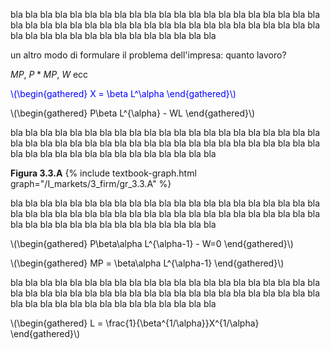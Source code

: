 



bla bla bla bla bla bla bla bla bla bla bla bla bla bla bla bla bla bla bla bla bla bla bla bla bla bla bla bla
bla bla bla bla bla bla bla bla bla bla bla bla bla bla bla bla bla bla bla bla bla bla bla bla bla bla bla bla


un altro modo di formulare il problema dell'impresa: quanto lavoro?

$MP$, $P*MP$, $W$ ecc


<p><span style="color: Blue;">
\(\begin{gathered}
 X = \beta L^\alpha
\end{gathered}\)
</span></p>


<p>
\(\begin{gathered}
 P\beta L^{\alpha} - WL
\end{gathered}\)
</p>


bla bla bla bla bla bla bla bla bla bla bla bla bla bla bla bla bla bla bla bla bla bla bla bla bla bla bla bla 
bla bla bla bla bla bla bla bla bla bla bla bla bla bla bla bla bla bla bla bla bla bla bla bla bla bla bla bla

<a id="gr_3.3.A"><strong>Figura 3.3.A</strong></a>
{% include textbook-graph.html graph="/I_markets/3_firm/gr_3.3.A" %}

bla bla bla bla bla bla bla bla bla bla bla bla bla bla bla bla bla bla bla bla bla bla bla bla bla bla bla bla 
bla bla bla bla bla bla bla bla bla bla bla bla bla bla bla bla bla bla bla bla bla bla bla bla bla bla bla bla

<p>
\(\begin{gathered}
 P\beta\alpha L^{\alpha-1} - W=0
\end{gathered}\)
</p>


<p>
\(\begin{gathered}
 MP = \beta\alpha L^{\alpha-1}
\end{gathered}\)
</p>


bla bla bla bla bla bla bla bla bla bla bla bla bla bla bla bla bla bla bla bla bla bla bla bla bla bla bla bla 
bla bla bla bla bla bla bla bla bla bla bla bla bla bla bla bla bla bla bla bla bla bla bla bla bla bla bla bla

<p>
\(\begin{gathered}
 L = \frac{1}{\beta^{1/\alpha}}X^{1/\alpha}
\end{gathered}\)
</p>
